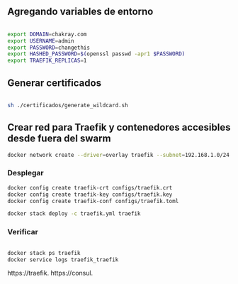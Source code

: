 ## Agregando variables de entorno

```bash

export DOMAIN=chakray.com
export USERNAME=admin
export PASSWORD=changethis
export HASHED_PASSWORD=$(openssl passwd -apr1 $PASSWORD)
export TRAEFIK_REPLICAS=1
```
## Generar certificados

```bash

sh ./certificados/generate_wildcard.sh
```

## Crear red para Traefik y contenedores accesibles desde fuera del swarm
```bash
docker network create --driver=overlay traefik --subnet=192.168.1.0/24
```

### Desplegar

```bash
docker config create traefik-crt configs/traefik.crt
docker config create traefik-key configs/traefik.key
docker config create traefik-conf configs/traefik.toml

docker stack deploy -c traefik.yml traefik
```

### Verificar

```bash

docker stack ps traefik
docker service logs traefik_traefik
```
https://traefik.<your domain>
https://consul.<your domain>
